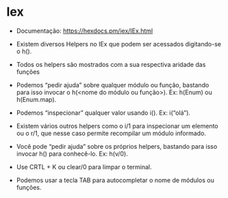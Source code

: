 # Iex

  - Documentação: https://hexdocs.pm/iex/IEx.html

  - Existem diversos Helpers no IEx que podem ser acessados digitando-se o h(). 
  
  - Todos os helpers são mostrados com a sua respectiva aridade das funções

  - Podemos “pedir ajuda” sobre qualquer módulo ou função, bastando para isso invocar o h(<nome do módulo ou função>). Ex: h(Enum) ou h(Enum.map).

  - Podemos “inspecionar” qualquer valor usando i(<valor>). Ex: i(“olá”).

  - Existem vários outros helpers como o i/1 para inspecionar um elemento ou o r/1, que nesse 
caso permite recompilar um módulo informado.

  - Você pode “pedir ajuda” sobre os próprios helpers, bastando para isso invocar h(<helper>) para conhecê-lo. Ex: h(v/0). 

  - Use CRTL + K ou clear/0 para limpar o terminal.

  - Podemos usar a tecla TAB para autocompletar o nome de módulos ou funções.